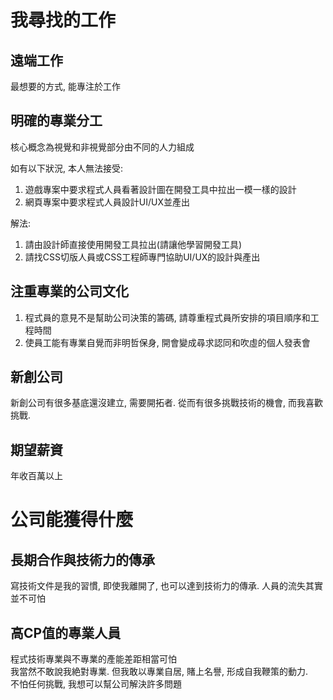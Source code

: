 # 我尋找的工作

## 遠端工作
最想要的方式, 能專注於工作

## 明確的專業分工
核心概念為視覺和非視覺部分由不同的人力組成  
  
如有以下狀況, 本人無法接受:  
1. 遊戲專案中要求程式人員看著設計圖在開發工具中拉出一模一樣的設計
2. 網頁專案中要求程式人員設計UI/UX並產出

解法: 
1. 請由設計師直接使用開發工具拉出(請讓他學習開發工具)
2. 請找CSS切版人員或CSS工程師專門協助UI/UX的設計與產出

## 注重專業的公司文化
1. 程式員的意見不是幫助公司決策的籌碼, 請尊重程式員所安排的項目順序和工程時間
2. 使員工能有專業自覺而非明哲保身, 開會變成尋求認同和吹虛的個人發表會

## 新創公司
新創公司有很多基底還沒建立, 需要開拓者. 從而有很多挑戰技術的機會, 而我喜歡挑戰. 

## 期望薪資
年收百萬以上


# 公司能獲得什麼

## 長期合作與技術力的傳承
寫技術文件是我的習慣, 即使我離開了, 也可以達到技術力的傳承. 人員的流失其實並不可怕

## 高CP值的專業人員
程式技術專業與不專業的產能差距相當可怕  
我當然不敢說我絶對專業. 但我敢以專業自居, 賭上名譽, 形成自我鞭策的動力.  
不怕任何挑戰, 我想可以幫公司解決許多問題  
